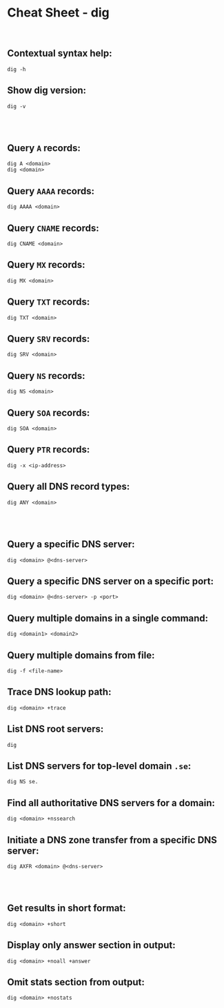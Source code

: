 # Cheat Sheet - dig

<br>

## Contextual syntax help:
```shell
dig -h
```

## Show dig version:
```shell
dig -v
```

<br><br>

## Query `A` records:
```shell
dig A <domain>
dig <domain>
```

## Query `AAAA` records:
```shell
dig AAAA <domain>
```

## Query `CNAME` records:
```shell
dig CNAME <domain>
```

## Query `MX` records:
```shell
dig MX <domain>
```

## Query `TXT` records:
```shell
dig TXT <domain>
```

## Query `SRV` records:
```shell
dig SRV <domain>
```

## Query `NS` records:
```shell
dig NS <domain>
```

## Query `SOA` records:
```shell
dig SOA <domain>
```

## Query `PTR` records:
```shell
dig -x <ip-address>
```

## Query all DNS record types:
```shell
dig ANY <domain>
```

<br><br>

## Query a specific DNS server:
```shell
dig <domain> @<dns-server>
```

## Query a specific DNS server on a specific port:
```shell
dig <domain> @<dns-server> -p <port>
```

## Query multiple domains in a single command:
```shell
dig <domain1> <domain2>
```

## Query multiple domains from file:
```shell
dig -f <file-name>
```

## Trace DNS lookup path:
```shell
dig <domain> +trace
``` 

## List DNS root servers:
```shell
dig
```

## List DNS servers for top-level domain `.se`:
```shell
dig NS se.
```

## Find all authoritative DNS servers for a domain:
```shell
dig <domain> +nssearch
```

## Initiate a DNS zone transfer from a specific DNS server:
```shell
dig AXFR <domain> @<dns-server>
```

<br><br>

## Get results in short format:
```shell
dig <domain> +short
```

## Display only answer section in output:
```shell
dig <domain> +noall +answer
```

## Omit stats section from output:
```shell
dig <domain> +nostats
```

